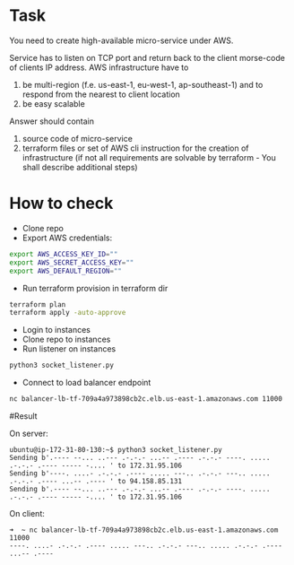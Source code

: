 # Task

You need to create high-available micro-service under AWS.

Service has to listen on TCP port and return back to the client morse-code of clients IP address.
AWS infrastructure have to
1. be multi-region (f.e. us-east-1, eu-west-1, ap-southeast-1) and to respond from the nearest to client location
2. be easy scalable

Answer should contain 
1. source code of micro-service
2. terraform files or set of AWS cli instruction for the creation of infrastructure (if not all requirements are solvable by terraform - You shall describe additional steps)


# How to check

* Clone repo
* Export AWS credentials:

```bash
export AWS_ACCESS_KEY_ID=""
export AWS_SECRET_ACCESS_KEY=""
export AWS_DEFAULT_REGION=""
```

* Run terraform provision in terraform dir

```bash
terraform plan
terraform apply -auto-approve
```

* Login to instances
* Clone repo to instances
* Run listener on instances

```bash
python3 socket_listener.py
```

* Connect to load balancer endpoint

```bash
nc balancer-lb-tf-709a4a973898cb2c.elb.us-east-1.amazonaws.com 11000
```

#Result


On server:

```
ubuntu@ip-172-31-80-130:~$ python3 socket_listener.py 
Sending b'.---- --... ..--- .-.-.- ...-- .---- .-.-.- ----. ..... .-.-.- .---- ----- -.... ' to 172.31.95.106
Sending b'----. ....- .-.-.- .---- ..... ---.. .-.-.- ---.. ..... .-.-.- .---- ...-- .---- ' to 94.158.85.131
Sending b'.---- --... ..--- .-.-.- ...-- .---- .-.-.- ----. ..... .-.-.- .---- ----- -.... ' to 172.31.95.106
```

On client:

```
➜  ~ nc balancer-lb-tf-709a4a973898cb2c.elb.us-east-1.amazonaws.com 11000
----. ....- .-.-.- .---- ..... ---.. .-.-.- ---.. ..... .-.-.- .---- ...-- .---- 
```

